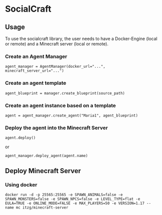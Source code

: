# SocialCraft

## Usage

To use the socialcraft library, the user needs to have a Docker-Engine (local or remote) and a Minecraft server (local or remote).

### Create an Agent Manager
```
agent_manager = AgentManager(docker_url="...", minecraft_server_url="...")
```

### Create an agent template
```
agent_blueprint = manager.create_blueprint(source_path)
```

### Create an agent instance based on a template
```
agent = agent_manager.create_agent("Maria1", agent_blueprint)
```

### Deploy the agent into the Minecraft Server
```
agent.deploy() 
```
or 
```
agent_manager.deploy_agent(agent.name)
```

## Deploy Minecraft Server

### Using docker

```
docker run -d -p 25565:25565 -e SPAWN_ANIMALS=false -e SPAWN_MONSTERS=false -e SPAWN_NPCS=false -e LEVEL_TYPE=flat -e EULA=TRUE -e ONLINE_MODE=FALSE -e MAX_PLAYERS=50 -e VERSION=1.17 --name mc itzg/minecraft-server
```
